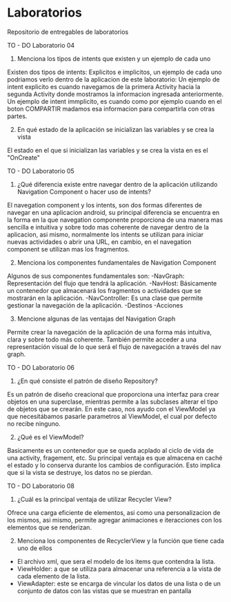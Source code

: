 # Laboratorios
Repositorio de entregables de laboratorios

TO - DO Laboratorio 04 

1.	Menciona los tipos de intents que existen y un ejemplo de cada uno

Existen dos tipos de intents:
Explicitos e implicitos, un ejemplo de cada uno podriamos verlo dentro de la aplicacion de este laboratorio:
Un ejemplo de intent explicito es cuando navegamos de la primera Activity hacia la segunda Activity donde mostramos la informacion ingresada anteriormente.
Un ejemplo de intent immplicito, es cuando como por ejemplo cuando en el boton COMPARTIR madamos esa informacion para compartirla con otras partes.

2. 	En qué estado de la aplicación se inicializan las variables y se crea la vista

El estado en el que si inicializan las variables y se crea la vista en es el "OnCreate"


TO - DO Laboratorio 05

1.	¿Qué diferencia existe entre navegar dentro de la aplicación utilizando
	Navigation Component o hacer uso de intents? 
	
El navegation component y los intents, son dos formas diferentes de navegar en una aplicacion android, su principal diferencia se encuentra en la 
forma en la que navegation componente proporciona de una manera mas sencilla e intuitiva y sobre todo mas coherente de navegar dentro de la aplicacion, asi mismo,
normalmente los intents se utilizan para iniciar nuevas actividades o abrir una URL, en cambio, en el navegation component se utilizan mas los fragmentos.

2.	Menciona los componentes fundamentales de Navigation Component

Algunos de sus componentes fundamentales son: 
-NavGraph: Representación del flujo que tendrá la aplicación.
-NavHost: Básicamente un contenedor que almacenará los fragmentos o actividades que se mostrarán en la aplicación.
-NavController: Es una clase que permite gestionar la navegación de la aplicación.
-Destinos
-Acciones

3.	Mencione algunas de las ventajas del Navigation Graph

Permite crear la navegación de la aplicación de una forma más intuitiva, clara y sobre todo más coherente. También permite acceder a una representación visual de lo que será 
el flujo de navegación a través del nav graph.


TO - DO Laboratorio 06

1.	¿En qué consiste el patrón de diseño Repository?

Es un patrón de diseño creacional que proporciona una interfaz para crear objetos en una superclase, mientras permite a las subclases alterar el tipo de objetos que se crearán.
En este caso, nos ayudo con el ViewModel ya que necesitábamos pasarle parametros al ViewModel, el cual por defecto no recibe ninguno. 

2.	¿Qué es el ViewModel?

Basicamente es un contenedor que se queda acplado al ciclo de vida de una activity, fragement, etc. Su principal ventaja es que almacena en caché el estado y lo conserva
durante los cambios de configuración. Esto implica que si la vista se destruye, los datos no se pierdan. 


TO - DO Laboratorio 08

1.	¿Cuál es la principal ventaja de utilizar Recycler View?

Ofrece una carga eficiente de elementos, asi como una personalizacion de los mismos, asi mismo, permite agregar animaciones e iteracciones con los elementos que se renderizan.

2.	Menciona los componentes de RecyclerView y la función que tiene cada uno de ellos

- El archivo xml, que sera el modelo de los items que contendra la lista.
- ViewHolder: a que se utiliza para almacenar una referencia a la vista de cada elemento de la lista. 
- ViewAdapter: este se encarga de vincular los datos de una lista o de un conjunto de datos con las vistas que se muestran en pantalla
